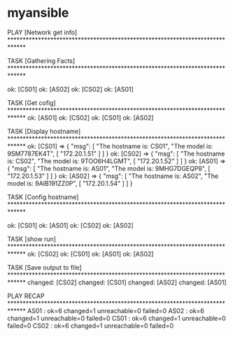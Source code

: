 # myansible

PLAY [Network get info] *****************************************************************************

TASK [Gathering Facts] *****************************************************************************

ok: [CS01]
ok: [AS02]
ok: [CS02]
ok: [AS01]

TASK [Get cofig] *****************************************************************************
ok: [AS01]
ok: [CS02]
ok: [CS01]
ok: [AS02]

TASK [Display hostname] *****************************************************************************
ok: [CS01] => {
    "msg": [
        "The hostname is: CS01",
        "The model is: 9SM7787EK4T",
        [
            "172.20.1.51"
        ]
    ]
}
ok: [CS02] => {
    "msg": [
        "The hostname is: CS02",
        "The model is: 9TOO6H4LGMT",
        [
            "172.20.1.52"
        ]
    ]
}
ok: [AS01] => {
    "msg": [
        "The hostname is: AS01",
        "The model is: 9MHG7DGEQP8",
        [
            "172.20.1.53"
        ]
    ]
}
ok: [AS02] => {
    "msg": [
        "The hostname is: AS02",
        "The model is: 9AIB191ZZ0P",
        [
            "172.20.1.54"
        ]
    ]
}

TASK [Config hostname] *****************************************************************************

ok: [CS01]
ok: [AS01]
ok: [CS02]
ok: [AS02]

TASK [show run] *****************************************************************************
ok: [CS02]
ok: [CS01]
ok: [AS01]
ok: [AS02]

TASK [Save output to file] *****************************************************************************
changed: [CS02]
changed: [CS01]
changed: [AS02]
changed: [AS01]

PLAY RECAP *****************************************************************************
AS01                       : ok=6    changed=1    unreachable=0    failed=0
AS02                       : ok=6    changed=1    unreachable=0    failed=0
CS01                       : ok=6    changed=1    unreachable=0    failed=0
CS02                       : ok=6    changed=1    unreachable=0    failed=0
